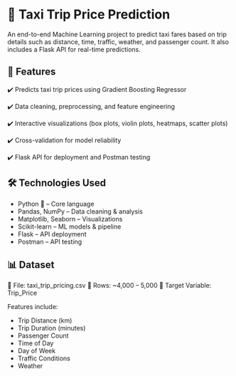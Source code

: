 # 🚖 Taxi Trip Price Prediction

An end-to-end Machine Learning project to predict taxi fares based on trip details such as distance, time, traffic, weather, and passenger count.
It also includes a Flask API for real-time predictions.

## 📌 Features

✔️ Predicts taxi trip prices using Gradient Boosting Regressor

✔️ Data cleaning, preprocessing, and feature engineering

✔️ Interactive visualizations (box plots, violin plots, 
heatmaps, scatter plots)

✔️ Cross-validation for model reliability

✔️ Flask API for deployment and Postman testing

## 🛠️ Technologies Used

 - Python 🐍 – Core language
 - Pandas, NumPy – Data cleaning & analysis
 - Matplotlib, Seaborn – Visualizations
 - Scikit-learn – ML models & pipeline
 - Flask – API deployment
 - Postman – API testing

## 📊 Dataset

📁 File: taxi_trip_pricing.csv
📏 Rows: ~4,000 – 5,000
🎯 Target Variable: Trip_Price

Features include:

- Trip Distance (km)
- Trip Duration (minutes)
- Passenger Count
- Time of Day
- Day of Week
- Traffic Conditions
- Weather
